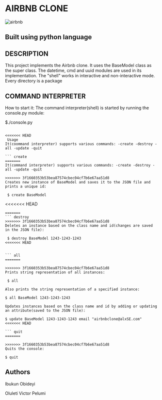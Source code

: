 # AIRBNB CLONE

![airbnb](https://user-images.githubusercontent.com/83606182/183284424-59181430-8fcb-46ed-bf00-8333c1d89c13.png)

## Built using python language

## DESCRIPTION

This project implements the Airbnb clone. It uses the BaseModel class as the super class. The datetime, cmd and uuid modules are used in its implementation. The "shell" works in interactive and non-interactive mode. Every directory is a package

## COMMAND INTERPRETER

How to start it:
The command interpreter(shell) is started by running the console.py module:

 $./console.py

``` Usage

<<<<<<< HEAD
 Usage
It(coommand interpreter) supports various commands: -create -destroy -all -update -quit

``` create
=======
It(command interpreter) supports various commands: -create -destroy -all -update -quit
```

``` create
>>>>>>> 3f1660353b53bea87574cbec04cf7b6e67aa51d8
Creates new instance of BaseModel and saves it to the JSON file and prints a unique id:

 $ create BaseModel
```

<<<<<<< HEAD

``` destroy
=======
``` destroy
>>>>>>> 3f1660353b53bea87574cbec04cf7b6e67aa51d8
Deletes an instance based on the class name and id(changes are saved in the JSON file):

 $ destroy BaseModel 1243-1243-1243
<<<<<<< HEAD


``` all
=======
```

``` all
>>>>>>> 3f1660353b53bea87574cbec04cf7b6e67aa51d8
Prints string representation of all instances:

 $ all

Also prints the string representation of a specified instance:

$ all BaseModel 1243-1243-1243
```

``` update
Updates instances based on the class name and id by adding or updating an attribute(saved to the JSON file):

$ update BaseModel 1243-1243-1243 email "airbnbclone@alxSE.com"
<<<<<<< HEAD

``` quit
=======
```

``` quit
>>>>>>> 3f1660353b53bea87574cbec04cf7b6e67aa51d8
Quits the console:

$ quit
```

## Authors

Ibukun Obideyi

Oluleti Victor Pelumi
